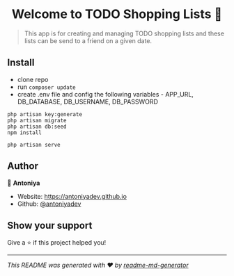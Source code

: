 <h1 align="center">Welcome to TODO Shopping Lists 👋</h1>
<p>
</p>

> This app is for creating and managing TODO shopping lists and these lists can be send to a friend on a given date.

## Install

- clone repo
- run ```composer update```
- create .env file and config the following variables - APP_URL,  DB_DATABASE, DB_USERNAME, DB_PASSWORD

```
php artisan key:generate
php artisan migrate
php artisan db:seed
npm install
```

```
php artisan serve
```

## Author

👤 **Antoniya**

* Website: https://antoniyadev.github.io
* Github: [@antoniyadev](https://github.com/antoniyadev)

## Show your support

Give a ⭐️ if this project helped you!

***
_This README was generated with ❤️ by [readme-md-generator](https://github.com/kefranabg/readme-md-generator)_